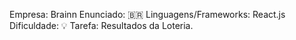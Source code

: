 Empresa: Brainn
Enunciado: 🇧🇷
Linguagens/Frameworks: React.js
Dificuldade: 💡
Tarefa: Resultados da Loteria.
